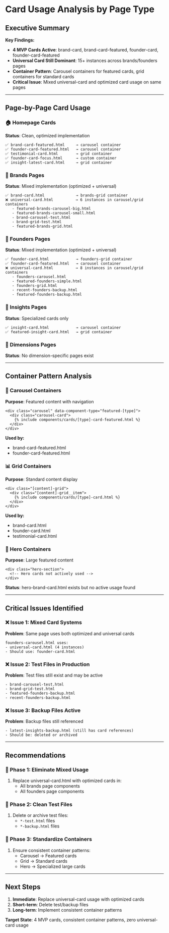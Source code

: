 # Card Usage Analysis by Page Type

## Executive Summary

**Key Findings:**
- **4 MVP Cards Active**: brand-card, brand-card-featured, founder-card, founder-card-featured
- **Universal Card Still Dominant**: 15+ instances across brands/founders pages
- **Container Pattern**: Carousel containers for featured cards, grid containers for standard cards
- **Critical Issue**: Mixed universal-card and optimized card usage on same pages

---

## Page-by-Page Card Usage

### 🏠 Homepage Cards
**Status**: Clean, optimized implementation
```
✅ brand-card-featured.html     → carousel container
✅ founder-card-featured.html   → carousel container
✅ testimonial-card.html        → grid container
✅ founder-card-focus.html      → custom container
✅ insight-latest-card.html     → grid container
```

### 🏢 Brands Pages
**Status**: Mixed implementation (optimized + universal)
```
✅ brand-card.html              → brands-grid container
❌ universal-card.html          → 6 instances in carousel/grid containers
   - featured-brands-carousel-big.html
   - featured-brands-carousel-small.html
   - brand-carousel-test.html
   - brand-grid-test.html
   - featured-brands-grid.html
```

### 👥 Founders Pages
**Status**: Mixed implementation (optimized + universal)
```
✅ founder-card.html            → founders-grid container
✅ founder-card-featured.html   → carousel container
❌ universal-card.html          → 8 instances in carousel/grid containers
   - founders-carousel.html
   - featured-founders-simple.html
   - founders-grid.html
   - recent-founders-backup.html
   - featured-founders-backup.html
```

### 📰 Insights Pages
**Status**: Specialized cards only
```
✅ insight-card.html            → carousel container
✅ featured-insight-card.html   → grid container
```

### 🎯 Dimensions Pages
**Status**: No dimension-specific pages exist

---

## Container Pattern Analysis

### 🎠 Carousel Containers
**Purpose**: Featured content with navigation
```
<div class="carousel" data-component-type="featured-[type]">
  <div class="carousel-card">
    {% include components/cards/[type]-card-featured.html %}
  </div>
</div>
```

**Used by:**
- brand-card-featured.html
- founder-card-featured.html

### 📊 Grid Containers
**Purpose**: Standard content display
```
<div class="[content]-grid">
  <div class="[content]-grid__item">
    {% include components/cards/[type]-card.html %}
  </div>
</div>
```

**Used by:**
- brand-card.html
- founder-card.html
- testimonial-card.html

### 🎯 Hero Containers
**Purpose**: Large featured content
```
<div class="hero-section">
  <!-- Hero cards not actively used -->
</div>
```

**Status**: hero-brand-card.html exists but no active usage found

---

## Critical Issues Identified

### ❌ Issue 1: Mixed Card Systems
**Problem**: Same page uses both optimized and universal cards
```
founders-carousel.html uses:
- universal-card.html (4 instances)
- Should use: founder-card.html
```

### ❌ Issue 2: Test Files in Production
**Problem**: Test files still exist and may be active
```
- brand-carousel-test.html
- brand-grid-test.html
- featured-founders-backup.html
- recent-founders-backup.html
```

### ❌ Issue 3: Backup Files Active
**Problem**: Backup files still referenced
```
- latest-insights-backup.html (still has card references)
- Should be: deleted or archived
```

---

## Recommendations

### 🎯 Phase 1: Eliminate Mixed Usage
1. Replace universal-card.html with optimized cards in:
   - All brands page components
   - All founders page components

### 🧹 Phase 2: Clean Test Files
1. Delete or archive test files:
   - `*-test.html` files
   - `*-backup.html` files

### 📏 Phase 3: Standardize Containers
1. Ensure consistent container patterns:
   - Carousel → Featured cards
   - Grid → Standard cards
   - Hero → Specialized large cards

---

## Next Steps

1. **Immediate**: Replace universal-card usage with optimized cards
2. **Short-term**: Delete test/backup files
3. **Long-term**: Implement consistent container patterns

**Target State**: 4 MVP cards, consistent container patterns, zero universal-card usage
